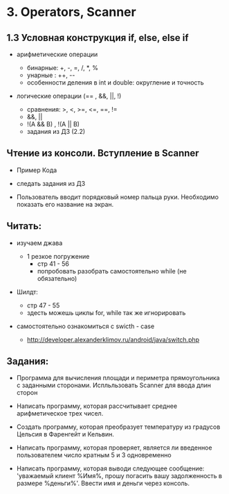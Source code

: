 # 3. Operators, Scanner


## 1.3 Условная конструкция if, else, else if


* арифметические операции
    * бинарные: +, -, =, /, *, %
    * унарные : ++, --
    * особенности деления в int и double: округление и точность

* логические операции  (== , &&, ||, !)
    * сравнения: >, <, >=, <=, ==, != 
    * &&, || 
    * !(A && B) , !(A || B)
    * задания из ДЗ (2.2)


## Чтение из консоли. Вступление в Scanner

* Пример Кода

* следать задания из ДЗ 
* Пользователь вводит порядковый номер пальца руки. Необходимо показать его название на экран.


## Читать: 
  * изучаем джава 
    * 1 резкое погружение  
      * стр 41 - 56 
      * попробовать разобрать самостоятельно while (не обязательно)
  * Шилдт: 
    * стр 47 - 55
    * здесть можешь циклы for, while так же игнорировать 
    
    
* самостоятельно ознакомиться с swicth - case 
    * http://developer.alexanderklimov.ru/android/java/switch.php

    
## Задания: 
* Программа для вычисления площади и периметра прямоугольника с заданными сторонами. Испльльзовать Scanner для ввода длин сторон

* Написать программу, которая рассчитывает среднее арифметическое трех чисел.

* Создать программу, которая преобразует температуру из градусов Цельсия в Фаренгейт и Кельвин.

* Написать программу, которая проверяет, является ли введенное пользователем число кратным 5 и 3 одновременно

* Написать программу, которая выводи следующее сообщение: 'уважаемый клиент %Имя%, прошу погасить вашу задолженность в размере %деньги%'. Ввести имя и деньги через консоль. 